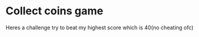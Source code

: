 <h1>Collect coins game</h1>
Heres a challenge try to beat my highest score which is 40(no cheating ofc)

